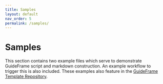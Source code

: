 ```yaml
---
title: Samples
layout: default
nav_order: 5
permalink: /samples/
---
```


# Samples

This section contains two example files which serve to demonstrate GuideFrame script and markdown construction. An example workflow to trigger this is also included. These examples also feature in the [GuideFrame Template Repository](https://github.com/chipspeak/GuideFrame-Template).
